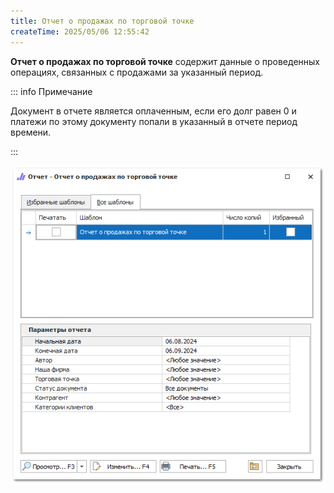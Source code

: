 ```yaml
---
title: Отчет о продажах по торговой точке
createTime: 2025/05/06 12:55:42
---
```

**Отчет о продажах по торговой точке** содержит данные о проведенных операциях, связанных с продажами за указанный период.

::: info Примечание

Документ в отчете является оплаченным, если его долг равен 0 и платежи по этому документу попали в указанный в отчете период времени.

:::

![](../../../assets/specification/image073.png)



